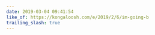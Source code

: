 ```yaml
---
date: 2019-03-04 09:41:54
like_of: https://kongaloosh.com/e/2019/2/6/im-going-b
trailing_slash: true
---
```

